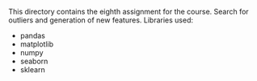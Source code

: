This directory contains the eighth assignment for the course. 
Search for outliers and generation of new features. Libraries used:

- pandas
- matplotlib
- numpy
- seaborn
- sklearn
